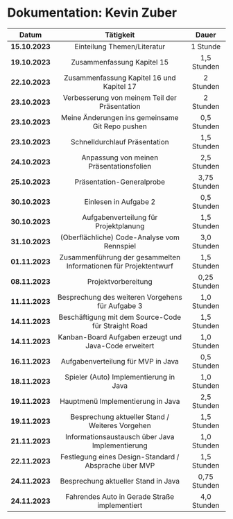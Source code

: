 # Dokumentation: Kevin Zuber

|     Datum      |                            Tätigkeit                             |    Dauer     |
|:--------------:|:----------------------------------------------------------------:|:------------:|
| **15.10.2023** |                   Einteilung Themen/Literatur                    |   1 Stunde   | 
| **19.10.2023** |                    Zusammenfassung Kapitel 15                    | 1,5 Stunden  | 
| **22.10.2023** |            Zusammenfassung Kapitel 16 und Kapitel 17             |  2 Stunden   | 
| **23.10.2023** |          Verbesserung von meinem Teil der Präsentation           |  2 Stunden   |
| **23.10.2023** |         Meine Änderungen ins gemeinsame Git Repo pushen          | 0,5 Stunden  |
| **23.10.2023** |                  Schnelldurchlauf Präsentation                   | 1,5 Stunden  |
| **24.10.2023** |             Anpassung von meinen Präsentationsfolien             | 2,5 Stunden  | 
| **25.10.2023** |                    Präsentation-Generalprobe                     | 3,75 Stunden |
| **30.10.2023** |                      Einlesen in Aufgabe 2                       | 0,5 Stunden  |
| **30.10.2023** |              Aufgabenverteilung für Projektplanung               | 1,5 Stunden  |
| **31.10.2023** |           (Oberflächliche) Code-Analyse vom Rennspiel            | 3,0 Stunden  |
| **01.11.2023** | Zusammenführung der gesammelten Informationen für Projektentwurf | 1,5 Stunden  |
| **08.11.2023** |                       Projektvorbereitung                        | 0,25 Stunden |
| **11.11.2023** |         Besprechung des weiteren Vorgehens für Aufgabe 3         | 1,0 Stunden  |
| **14.11.2023** |       Beschäftigung mit dem Source-Code für Straight Road        | 1,5 Stunden  |
| **14.11.2023** |      Kanban-Board Aufgaben erzeugt und Java-Code erweitert       | 1,0 Stunden  |
| **16.11.2023** |                Aufgabenverteilung für MVP in Java                | 0,5 Stunden  |
| **18.11.2023** |              Spieler (Auto) Implementierung in Java              | 1,0 Stunden  |
| **19.11.2023** |                Hauptmenü Implementierung in Java                 | 2,5 Stunden  |
| **19.11.2023** |         Besprechung aktueller Stand / Weiteres Vorgehen          | 1,5 Stunden  |
| **21.11.2023** |         Informationsaustausch über Java Implementierung          | 1,0 Stunden  |
| **22.11.2023** |      Festlegung eines Design-Standard / Absprache über MVP       | 1,5 Stunden  |
| **24.11.2023** |               Besprechung aktueller Stand in Java                | 0,75 Stunden |
| **24.11.2023** |          Fahrendes Auto in Gerade Straße implementiert           | 4,0 Stunden  |